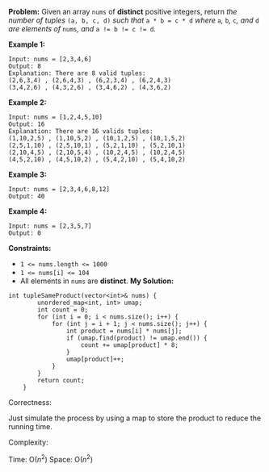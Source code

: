 **Problem:**
Given an array `nums` of **distinct** positive integers, return *the number of tuples* `(a, b, c, d)` *such that* `a * b = c * d` *where* `a`*,* `b`*,* `c`*, and* `d` *are elements of* `nums`*, and* `a != b != c != d`*.*

 

**Example 1:**

```
Input: nums = [2,3,4,6]
Output: 8
Explanation: There are 8 valid tuples:
(2,6,3,4) , (2,6,4,3) , (6,2,3,4) , (6,2,4,3)
(3,4,2,6) , (4,3,2,6) , (3,4,6,2) , (4,3,6,2)
```

**Example 2:**

```
Input: nums = [1,2,4,5,10]
Output: 16
Explanation: There are 16 valids tuples:
(1,10,2,5) , (1,10,5,2) , (10,1,2,5) , (10,1,5,2)
(2,5,1,10) , (2,5,10,1) , (5,2,1,10) , (5,2,10,1)
(2,10,4,5) , (2,10,5,4) , (10,2,4,5) , (10,2,4,5)
(4,5,2,10) , (4,5,10,2) , (5,4,2,10) , (5,4,10,2)
```

**Example 3:**

```
Input: nums = [2,3,4,6,8,12]
Output: 40
```

**Example 4:**

```
Input: nums = [2,3,5,7]
Output: 0
```

 

**Constraints:**

- `1 <= nums.length <= 1000`
- `1 <= nums[i] <= 104`
- All elements in `nums` are **distinct**.
**My Solution:**
```
int tupleSameProduct(vector<int>& nums) {
        unordered_map<int, int> umap;
        int count = 0;
        for (int i = 0; i < nums.size(); i++) {
            for (int j = i + 1; j < nums.size(); j++) {
                int product = nums[i] * nums[j];
                if (umap.find(product) != umap.end()) {
                    count += umap[product] * 8;
                }
                umap[product]++;
            }
        }
        return count;
    }
```
Correctness:

Just simulate the process by using a map to store the product to reduce the running time.

Complexity:

Time: O($n^2$)
Space: O($n^2$)